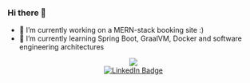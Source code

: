 ### Hi there 👋

- 🔭 I’m currently working on a MERN-stack booking site :)
- 🌱 I’m currently learning Spring Boot, GraalVM, Docker and software engineering architectures

<div id="header" align="center">
  <img src="https://media.giphy.com/media/xuWkuYl33i28fIwkBM/giphy.gif">
</div>
<div id="badges" align="center">
  <a href="https://www.linkedin.com/in/oscar-pergler-99bb4a259/">
    <img src="https://img.shields.io/badge/LinkedIn-blue?style=for-the-badge&logo=linkedin&logoColor=white" alt="LinkedIn Badge"/>
  </a>
</div>
